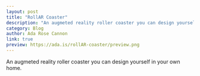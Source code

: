```yaml
---
layout: post
title: "RollAR Coaster"
description: "An augmeted reality roller coaster you can design yourself in your own home."
category: Blog
author: Ada Rose Cannon
link: true
preview: https://ada.is/rollAR-coaster/preview.png
---
```


An augmeted reality roller coaster you can design yourself in your own home.
